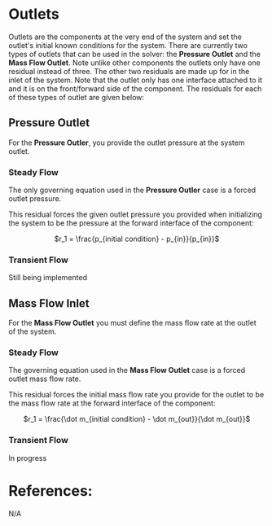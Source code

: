 # Outlets
Outlets are the components at the very end of the system and set the outlet's initial known conditions for the system. There are currently two types of outlets that can be used in the solver: the **Pressure Outlet** and the **Mass Flow Outlet**. Note unlike other components the outlets only have one residual instead of three. The other two residuals are made up for in the inlet of the system. Note that the outlet only has one interface attached to it and it is on the front/forward side of the component. The residuals for each of these types of outlet are given below:

## Pressure Outlet
For the **Pressure Outler**, you provide the outlet pressure at the system outlet.
### Steady Flow
The only governing equation used in the **Pressure Outler** case is a forced outlet pressure. 

This residual forces the given outlet pressure you provided when initializing the system to be the pressure at the forward interface of the component:
<p align="center">$r_1 = \frac{p_{initial condition} - p_{in}}{p_{in}}$</p> 

### Transient Flow
Still being implemented

## Mass Flow Inlet
For the **Mass Flow Outlet** you must define the mass flow rate at the outlet of the system. 
### Steady Flow
The governing equation used in the **Mass Flow Outlet** case is a forced outlet mass flow rate.
  
This residual forces the initial mass flow rate you provide for the outlet to be the mass flow rate at the forward interface of the component:
<p align="center">$r_1 = \frac{\dot m_{initial condition} - \dot m_{out}}{\dot m_{out}}$</p> 

### Transient Flow
In progress 

# References:
N/A 
